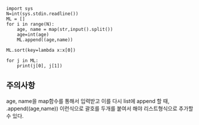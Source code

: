 ```
import sys
N=int(sys.stdin.readline())
ML = []
for i in range(N):
    age, name = map(str,input().split())
    age=int(age)
    ML.append((age,name))
    
ML.sort(key=lambda x:x[0])    
    
for j in ML:
    print(j[0], j[1])
```
## 주의사항
age, name을 map함수를 통해서 입력받고 이를 다시 list에 append 할 때, .append((age,name)) 이런식으로 괄호를 두개를 붙여서 해야 리스트형식으로 추가할 수 있다.
